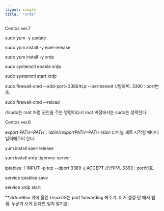 ```yaml
---
layout: single
title:  "xrdp"
---
```


Centos ver.7

sudo yum -y update

sudo yum install -y epel-release

sudo yum install -y xrdp

sudo systemctl enable xrdp

sudo systemctl start xrdp

sudo firewall-cmd --add-port=3389/tcp --permanent   //방화벽. 3390 : port번호. 

sudo firewall-cmd --reload


//sudo는 root 처럼 권한을 주는 명령어라서 root 계정에서는 sudo는 생략한다.



Centos ver.6


export PATH=$PATH:/sbin   //export PATH=$PATH:/sbin 터미널 새로 시작할 때마다 입력해주어 한다.

yum install epel-release

yum install xrdp tigervnc-server

iptables -I INPUT -p tcp --dport 3389 -j ACCEPT   //방화벽. 3390 : port번호. 

service iptables save

service xrdp start





**virtureBox 위에 올린 LinuxOS는 port forwarding 해주기. 이거 설정 안 해서 밤 샘. 누군가 보게 된다면 잊지 말기를.
